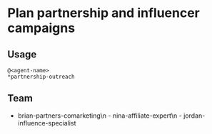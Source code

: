 # Plan partnership and influencer campaigns

## Usage
```
@<agent-name>
*partnership-outreach
```

## Team
  - brian-partners-comarketing\n  - nina-affiliate-expert\n  - jordan-influence-specialist
